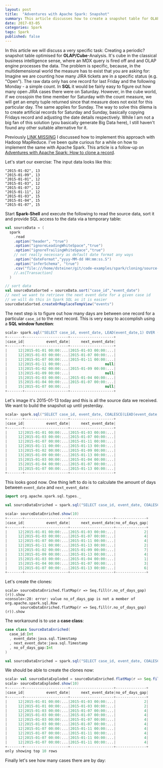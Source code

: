 ```yaml
---
layout: post
title:  "Adventures with Apache Spark: Snapshot"
summary: This article discusses how to create a snapshot table for OLAP analysis.
date: 2017-03-05
categories: Spark
tags: Spark
published: false
--- 
```



In this article we will discuss a very specific task: Creating a periodic? snapshot table optimised for **OLAP/Cube**-Analysis. It's cube in the classical business intelligence sense, where an MDX query is fired off and and OLAP engine processes the data. The problem is specific, because, in the multidemensional world the measure has to exist that you are asking for: Imagine we are counting how many JIRA tickets are in a specific status (e.g. "Open"). The raw data only has one record for last Friday and the following Monday - a simple count. In **SQL** it would be fairly easy to figure out how many open JIRA cases there were on Saturday. However, in the cube world, if we crossjoin the time member for Saturday with the count measure, we will get an empty tuple returned since that measure does not exist for this particular day. The same applies for Sunday. The way to solve this dilema is to create artificial records for Saturday and Sunday, basically copying Fridays record and adjusting the date details respectively. While I am not a big fan of this solution (you basically generate Big Data here), I still haven't found any other suitable alternative for it.

Previously [LINK MISSING]() I discussed how to implement this approach with Hadoop MapReduce. I've been quite curious for a while on how to implement the same with Apache Spark. This article is a follow-up on [Adventures with Apache Spark: How to clone a record](spark/2017/03/04/Adventures-with-Apache-Spark-How-to-clone-a-record.html).

Let's start our exercise: The input data looks like this:

```
"2015-01-02", 13
"2015-01-09", 13
"2015-01-01", 12
"2015-01-03", 12
"2015-01-07", 12
"2015-01-11", 12
"2015-01-03", 15
"2015-01-04", 15
"2015-01-07", 15
```


Start **Spark-Shell** and execute the following to read the source data, sort it and provide SQL access to the data via a temporary table:

```scala
val sourceData = (
  spark
    .read
    .option("header", "true")
    .option("ignoreLeadingWhiteSpace","true")
    .option("ignoreTrailingWhiteSpace","true")
    // not really necessary as default date format any ways
    .option("dateFormat","yyyy-MM-dd HH:mm:ss.S") 
    .option("inferSchema", "true")
    .csv("file:///home/dsteiner/git/code-examples/spark/cloning/source-data.txt")
    //.as[Transaction]
  )

// sort data
val sourceDataSorted = sourceData.sort("case_id","event_date")
// next we want to retrieve the next event date for a given case id
// we will do this in Spark SQL as it is easier
sourceDataSorted.createOrReplaceTempView("events")
```

The next step is to figure out how many days are between one record for a particular `case_id` to the next record. This is very easy to accomplish using a **SQL window function**:

```scala
scala> spark.sql("SELECT case_id, event_date, LEAD(event_date,1) OVER (PARTITION BY case_id ORDER BY event_date) AS next_event_date FROM events").show
+-------+--------------------+--------------------+
|case_id|          event_date|     next_event_date|
+-------+--------------------+--------------------+
|     12|2015-01-01 00:00:...|2015-01-03 00:00:...|
|     12|2015-01-03 00:00:...|2015-01-07 00:00:...|
|     12|2015-01-07 00:00:...|2015-01-11 00:00:...|
|     12|2015-01-11 00:00:...|                null|
|     13|2015-01-02 00:00:...|2015-01-09 00:00:...|
|     13|2015-01-09 00:00:...|                null|
|     15|2015-01-03 00:00:...|2015-01-04 00:00:...|
|     15|2015-01-04 00:00:...|2015-01-07 00:00:...|
|     15|2015-01-07 00:00:...|                null|
+-------+--------------------+--------------------+
```

Let's image it's 2015-01-13 today and this is all the source data we received. We want to build the snapshot up until yesterday.

```scala
scala> spark.sql("SELECT case_id, event_date, COALESCE(LEAD(event_date,1) OVER (PARTITION BY case_id ORDER BY event_date),CAST('2015-01-13 00:00:00.0' AS TIMESTAMP)) AS next_event_date FROM events").show
+-------+--------------------+--------------------+
|case_id|          event_date|     next_event_date|
+-------+--------------------+--------------------+
|     12|2015-01-01 00:00:...|2015-01-03 00:00:...|
|     12|2015-01-03 00:00:...|2015-01-07 00:00:...|
|     12|2015-01-07 00:00:...|2015-01-11 00:00:...|
|     12|2015-01-11 00:00:...|2015-01-13 00:00:...|
|     13|2015-01-02 00:00:...|2015-01-09 00:00:...|
|     13|2015-01-09 00:00:...|2015-01-13 00:00:...|
|     15|2015-01-03 00:00:...|2015-01-04 00:00:...|
|     15|2015-01-04 00:00:...|2015-01-07 00:00:...|
|     15|2015-01-07 00:00:...|2015-01-13 00:00:...|
+-------+--------------------+--------------------+
```

This looks good now. One thing left to do is to calculate the amount of days between `event_date` and `next_event_date`:

```scala
import org.apache.spark.sql.types._

val sourceDataEnriched = spark.sql("SELECT case_id, event_date, COALESCE(LEAD(event_date,1) OVER (PARTITION BY case_id ORDER BY event_date),CAST('2015-01-13 00:00:00.0' AS TIMESTAMP)) AS next_event_date FROM events").withColumn("no_of_days_gap", ((unix_timestamp(col("next_event_date")) - unix_timestamp(col("event_date")))/60/60/24).cast(IntegerType))

scala> sourceDataEnriched.show(10)
+-------+--------------------+--------------------+--------------+
|case_id|          event_date|     next_event_date|no_of_days_gap|
+-------+--------------------+--------------------+--------------+
|     12|2015-01-01 00:00:...|2015-01-03 00:00:...|             2|
|     12|2015-01-03 00:00:...|2015-01-07 00:00:...|             4|
|     12|2015-01-07 00:00:...|2015-01-11 00:00:...|             4|
|     12|2015-01-11 00:00:...|2015-01-13 00:00:...|             2|
|     13|2015-01-02 00:00:...|2015-01-09 00:00:...|             7|
|     13|2015-01-09 00:00:...|2015-01-13 00:00:...|             4|
|     15|2015-01-03 00:00:...|2015-01-04 00:00:...|             1|
|     15|2015-01-04 00:00:...|2015-01-07 00:00:...|             3|
|     15|2015-01-07 00:00:...|2015-01-13 00:00:...|             6|
+-------+--------------------+--------------------+--------------+
```

Let's create the clones:

```
scala> sourceDataEnriched.flatMap(r => Seq.fill(r.no_of_days_gap)(r)).show
<console>:28: error: value no_of_days_gap is not a member of org.apache.spark.sql.Row
       sourceDataEnriched.flatMap(r => Seq.fill(r.no_of_days_gap)(r)).show
```

The workaround is to use a **case class**:

```scala
case class SourceDataEnriched(
  case_id:Int
  , event_date:java.sql.Timestamp
  , next_event_date:java.sql.Timestamp
  , no_of_days_gap:Int
)

val sourceDataEnriched = spark.sql("SELECT case_id, event_date, COALESCE(LEAD(event_date,1) OVER (PARTITION BY case_id ORDER BY event_date),CAST('2015-01-13 00:00:00.0' AS TIMESTAMP)) AS next_event_date FROM events").withColumn("no_of_days_gap", ((unix_timestamp(col("next_event_date")) - unix_timestamp(col("event_date")))/60/60/24).cast(IntegerType)).as[SourceDataEnriched]
```

We should be able to create the clones now:

```scala
scala> val sourceDataExploded = sourceDataEnriched.flatMap(r => Seq.fill(r.no_of_days_gap)(r))
scala> sourceDataExploded.show(10)
+-------+--------------------+--------------------+--------------+
|case_id|          event_date|     next_event_date|no_of_days_gap|
+-------+--------------------+--------------------+--------------+
|     12|2015-01-01 00:00:...|2015-01-03 00:00:...|             2|
|     12|2015-01-01 00:00:...|2015-01-03 00:00:...|             2|
|     12|2015-01-03 00:00:...|2015-01-07 00:00:...|             4|
|     12|2015-01-03 00:00:...|2015-01-07 00:00:...|             4|
|     12|2015-01-03 00:00:...|2015-01-07 00:00:...|             4|
|     12|2015-01-03 00:00:...|2015-01-07 00:00:...|             4|
|     12|2015-01-07 00:00:...|2015-01-11 00:00:...|             4|
|     12|2015-01-07 00:00:...|2015-01-11 00:00:...|             4|
|     12|2015-01-07 00:00:...|2015-01-11 00:00:...|             4|
|     12|2015-01-07 00:00:...|2015-01-11 00:00:...|             4|
+-------+--------------------+--------------------+--------------+
only showing top 10 rows
```

Finally let's see how many cases there are by day:

```scala

```
